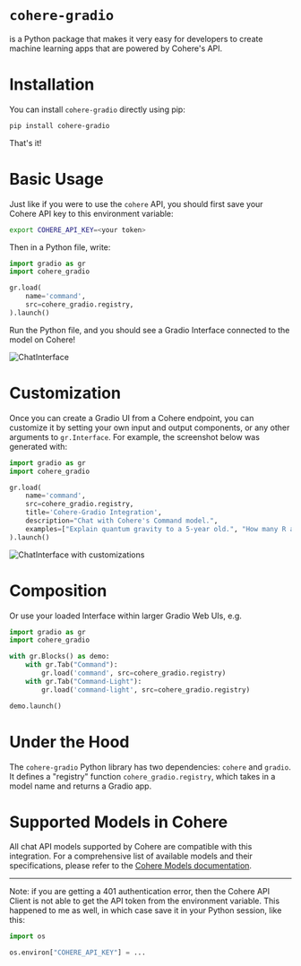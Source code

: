# `cohere-gradio`

is a Python package that makes it very easy for developers to create machine learning apps that are powered by Cohere's API.

# Installation

You can install `cohere-gradio` directly using pip:

```bash
pip install cohere-gradio
```

That's it! 

# Basic Usage

Just like if you were to use the `cohere` API, you should first save your Cohere API key to this environment variable:

```bash
export COHERE_API_KEY=<your token>
```

Then in a Python file, write:

```python
import gradio as gr
import cohere_gradio

gr.load(
    name='command',
    src=cohere_gradio.registry,
).launch()
```

Run the Python file, and you should see a Gradio Interface connected to the model on Cohere!

![ChatInterface](chatinterface.png)

# Customization 

Once you can create a Gradio UI from a Cohere endpoint, you can customize it by setting your own input and output components, or any other arguments to `gr.Interface`. For example, the screenshot below was generated with:

```python
import gradio as gr
import cohere_gradio

gr.load(
    name='command',
    src=cohere_gradio.registry,
    title='Cohere-Gradio Integration',
    description="Chat with Cohere's Command model.",
    examples=["Explain quantum gravity to a 5-year old.", "How many R are there in the word Strawberry?"]
).launch()
```
![ChatInterface with customizations](chatinterface_with_customization.png)

# Composition

Or use your loaded Interface within larger Gradio Web UIs, e.g.

```python
import gradio as gr
import cohere_gradio

with gr.Blocks() as demo:
    with gr.Tab("Command"):
        gr.load('command', src=cohere_gradio.registry)
    with gr.Tab("Command-Light"):
        gr.load('command-light', src=cohere_gradio.registry)

demo.launch()
```

# Under the Hood

The `cohere-gradio` Python library has two dependencies: `cohere` and `gradio`. It defines a "registry" function `cohere_gradio.registry`, which takes in a model name and returns a Gradio app.

# Supported Models in Cohere

All chat API models supported by Cohere are compatible with this integration. For a comprehensive list of available models and their specifications, please refer to the [Cohere Models documentation](https://docs.cohere.com/docs/models).

-------

Note: if you are getting a 401 authentication error, then the Cohere API Client is not able to get the API token from the environment variable. This happened to me as well, in which case save it in your Python session, like this:

```python
import os

os.environ["COHERE_API_KEY"] = ...
```